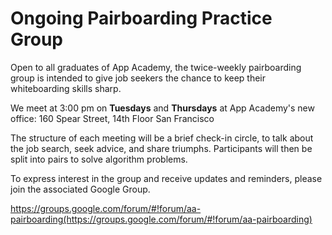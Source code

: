 # Ongoing Pairboarding Practice Group

Open to all graduates of App Academy, the twice-weekly pairboarding group is intended to give job seekers the chance to keep their whiteboarding skills sharp.

We meet at 3:00 pm on **Tuesdays** and **Thursdays** at App Academy's new office:
160 Spear Street, 14th Floor
San Francisco

The structure of each meeting will be a brief check-in circle, to talk about the job search, seek advice, and share triumphs. Participants will then be split into pairs to solve algorithm problems.

To express interest in the group and receive updates and reminders, please join the associated Google Group.

https://groups.google.com/forum/#!forum/aa-pairboarding(https://groups.google.com/forum/#!forum/aa-pairboarding)
